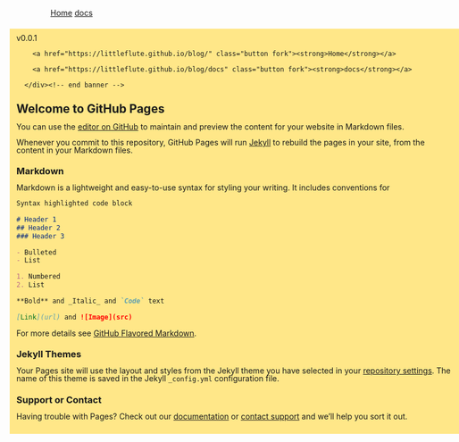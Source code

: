 [Home](https://littleflute.github.io/blog/) [docs](https://littleflute.github.io/blog/docs)
  <div id="xdbanner" style="position: fixed; left: 50%; margin-left: -325px; padding: 10px 12px; margin-top: 6px; line-height: 14px; font-size: 14px; background-color: #FFE788;">
        <span id="xdlogo">v0.0.1</span>

        <a href="https://littleflute.github.io/blog/" class="button fork"><strong>Home</strong></a>
        
        <a href="https://littleflute.github.io/blog/docs" class="button fork"><strong>docs</strong></a>
        
      </div><!-- end banner -->

## Welcome to GitHub Pages

You can use the [editor on GitHub](https://github.com/littleflute/blog/edit/master/README.md) to maintain and preview the content for your website in Markdown files.

Whenever you commit to this repository, GitHub Pages will run [Jekyll](https://jekyllrb.com/) to rebuild the pages in your site, from the content in your Markdown files.

### Markdown

Markdown is a lightweight and easy-to-use syntax for styling your writing. It includes conventions for

```markdown
Syntax highlighted code block

# Header 1
## Header 2
### Header 3

- Bulleted
- List

1. Numbered
2. List

**Bold** and _Italic_ and `Code` text

[Link](url) and ![Image](src)
```

For more details see [GitHub Flavored Markdown](https://guides.github.com/features/mastering-markdown/).

### Jekyll Themes

Your Pages site will use the layout and styles from the Jekyll theme you have selected in your [repository settings](https://github.com/littleflute/blog/settings). The name of this theme is saved in the Jekyll `_config.yml` configuration file.

### Support or Contact

Having trouble with Pages? Check out our [documentation](https://help.github.com/categories/github-pages-basics/) or [contact support](https://github.com/contact) and we’ll help you sort it out.
